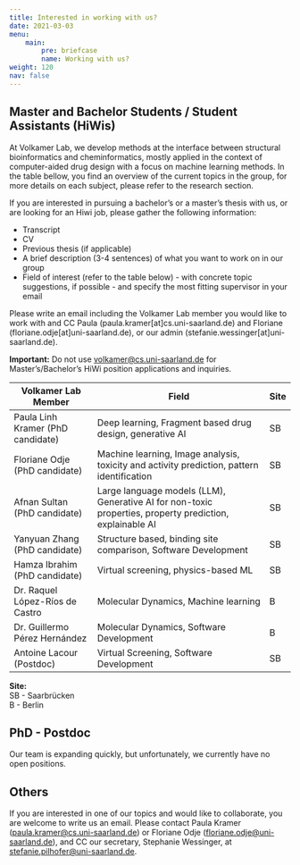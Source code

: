 ```yaml
---
title: Interested in working with us?
date: 2021-03-03
menu:
    main:
        pre: briefcase
        name: Working with us?
weight: 120
nav: false
---
```


## Master and Bachelor Students / Student Assistants (HiWis)

At Volkamer Lab, we develop methods at the interface between structural bioinformatics and cheminformatics, mostly applied in the context of computer-aided drug design with a focus on machine learning methods. 
In the table bellow, you find an overview of the current topics in the group, for more details on each subject, please refer to the research section.


If you are interested in pursuing a bachelor’s or a master’s thesis with us, or are looking for an Hiwi job, please gather the following information:
- Transcript
- CV
- Previous thesis (if applicable)
- A brief description (3-4 sentences) of what you want to work on in our group
- Field of interest (refer to the table below) - with concrete topic suggestions, if possible - and specify the most fitting supervisor in your email

Please write an email including the Volkamer Lab member you would like to work with and CC Paula (paula.kramer[at]cs.uni-saarland.de) and Floriane (floriane.odje[at]uni-saarland.de), or our admin (stefanie.wessinger[at]uni-saarland.de). 

**Important:** Do not use volkamer@cs.uni-saarland.de for Master’s/Bachelor’s HiWi position applications and inquiries.

| Volkamer Lab Member                   | Field                                                                                             | Site       |
|--------------------------------------|--------------------------------------------------------------------------------------------------|------------|
| Paula Linh Kramer (PhD candidate)    | Deep learning, Fragment based drug design, generative AI                                         | SB         |
| Floriane Odje (PhD candidate)        | Machine learning, Image analysis, toxicity and activity prediction, pattern identification                    | SB         |
| Afnan Sultan (PhD candidate)         | Large language models (LLM), Generative AI for non-toxic properties, property prediction, explainable AI | SB         |
| Yanyuan Zhang (PhD candidate)        | Structure based, binding site comparison, Software Development                                   | SB         |
| Hamza Ibrahim (PhD candidate)        | Virtual screening, physics-based ML                                                              | SB         |
| Dr. Raquel López-Ríos de Castro | Molecular Dynamics, Machine learning                                                             | B          |
| Dr. Guillermo Pérez Hernández   | Molecular Dynamics, Software Development                                                         | B          |
| Antoine Lacour (Postdoc)             | Virtual Screening, Software Development                                                          | SB         |


**Site:**  
SB - Saarbrücken  
B - Berlin 


## PhD - Postdoc 
Our team is expanding quickly, but unfortunately, we currently have no open positions.


## Others
If you are interested in one of our topics and would like to collaborate, you are welcome to write us an email. 
Please contact Paula Kramer (paula.kramer@cs.uni-saarland.de) or Floriane Odje (floriane.odje@uni-saarland.de), and CC our secretary, Stephanie Wessinger, at stefanie.pilhofer@uni-saarland.de.
